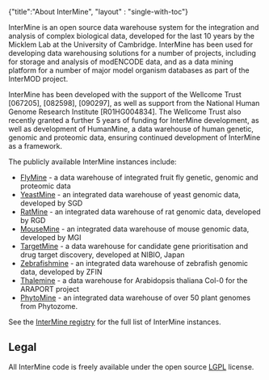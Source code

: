 {"title":"About InterMine",
"layout" : "single-with-toc"}

InterMine is an open source data warehouse system for the integration and analysis of complex biological data, developed for the last 10 years by the Micklem Lab at the University of Cambridge. InterMine has been used for developing data warehousing solutions for a number of projects, including for storage and analysis of modENCODE data, and as a data mining platform for a number of major model organism databases as part of the InterMOD project.

InterMine has been developed with the support of the Wellcome Trust [067205], [082598], [090297], as well as support from the National Human Genome Research Institute [R01HG004834]. The Wellcome Trust also recently granted a further 5 years of funding for InterMine development, as well as development of HumanMine, a data warehouse of human genetic, genomic and proteomic data, ensuring continued development of InterMine as a framework.


The publicly available InterMine instances include:

* [FlyMine](https://www.flymine.org)  - a data warehouse of integrated fruit fly genetic, genomic and proteomic data
* [YeastMine](http://yeastmine.yeastgenome.org) - an integrated data warehouse of yeast genomic data, developed by SGD
* [RatMine](http://ratmine.mcw.edu/ratmine) - an integrated data warehouse of rat genomic data, developed by RGD
* [MouseMine](http://www.mousemine.org) - an integrated data warehouse of mouse genomic data, developed by MGI
* [TargetMine](https://targetmine.mizuguchilab.org/targetmine) - a data warehouse for candidate gene prioritisation and drug target discovery, developed at NIBIO, Japan
* [Zebrafishmine](http://www.Zebrafishmine.org) - an integrated data warehouse of zebrafish genomic data, developed by ZFIN
* [Thalemine](https://bar.utoronto.ca/thalemine) - a data warehouse for Arabidopsis thaliana Col-0 for the ARAPORT project
* [PhytoMine](https://phytozome.jgi.doe.gov/phytomine) - an integrated data warehouse of over 50 plant genomes from Phytozome.

See the [InterMine registry](http://registry.intermine.org) for the full list of InterMine instances.

## Legal

All InterMine code is freely available under the open source [LGPL](http://www.gnu.org/licenses/lgpl.html)  license.
